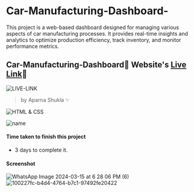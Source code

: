 # Car-Manufacturing-Dashboard-
This project is a web-based dashboard designed for managing various aspects of car manufacturing processes. It provides real-time insights and analytics to optimize production efficiency, track inventory, and monitor performance metrics.

##  Car-Manufacturing-Dashboard🚀 Website's [Live Link](https://<aparnashukla2509>.github.io/<Car-Manufacturing-Dashboard>/about/contact-us.html.)🔗


![LIVE-LINK](https://img.shields.io/badge/LIVELINK-blue)

>by Aparna Shukla ✨


![HTML & CSS](https://img.shields.io/badge/HTML-CSS-orange)

![name](https://img.shields.io/badge/APARNA--SHUKLA-CSE)




#### Time taken to finish this project

-   3 days to complete it.
  
#### Screenshot
![WhatsApp Image 2024-03-15 at 6 28 06 PM (6)](https://github.com/AparnaShukla2509/Car-Manufacturing-Dashboard-/assets/132578968/08bfceea-3f75-404d-964b-ee76300a4b3b)
![100227fc-b4d4-4764-b7c1-97492fe20422](https://github.com/AparnaShukla2509/Car-Manufacturing-Dashboard-/assets/132578968/f16ca68c-492e-449e-895f-83a7bbc76d84)




  

